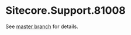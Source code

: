 # Sitecore.Support.81008

See [master branch](https://github.com/sitecoresupport/Sitecore.Support.81008) for details.